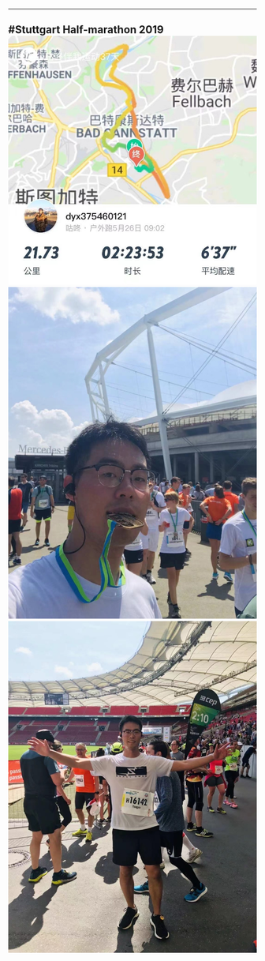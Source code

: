 ---
#Stuttgart Half-marathon 2019
<img src='/images/111.jpg'>
<img src='/images/222.jpg'>
<img src='/images/333.jpg'>
------
